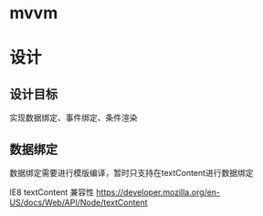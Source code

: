# mvvm


# 设计

## 设计目标

实现数据绑定、事件绑定、条件渲染


## 数据绑定

数据绑定需要进行模版编译，暂时只支持在textContent进行数据绑定

IE8 textContent 兼容性
https://developer.mozilla.org/en-US/docs/Web/API/Node/textContent


